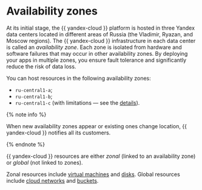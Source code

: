 # Availability zones

At its initial stage, the {{ yandex-cloud }} platform is hosted in three Yandex data centers located in different areas of Russia (the Vladimir, Ryazan, and Moscow regions). The {{ yandex-cloud }} infrastructure in each data center is called an _availability zone_. Each zone is isolated from hardware and software failures that may occur in other availability zones. By deploying your apps in multiple zones, you ensure fault tolerance and significantly reduce the risk of data loss.

You can host resources in the following availability zones:
* `ru-central1-a`;
* `ru-central1-b`;
* `ru-central1-c` (with limitations — see the [details](ru-central1-c-deprecation.md)).

{% note info %}

When new availability zones appear or existing ones change location, {{ yandex-cloud }} notifies all its customers.

{% endnote %}

{{ yandex-cloud }} resources are either _zonal_ (linked to an availability zone) or _global_ (not linked to zones).

Zonal resources include [virtual machines](../../compute/concepts/vm.md) and [disks](../../compute/concepts/disk.md). Global resources include [cloud networks](../../vpc/concepts/network.md) and [buckets](../../storage/concepts/bucket.md).